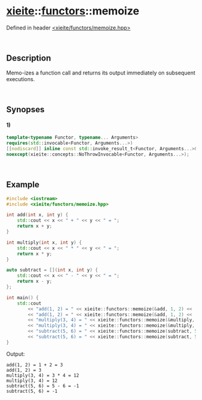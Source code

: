 # [xieite](../../xieite.md)\:\:[functors](../../functors.md)\:\:memoize
Defined in header [<xieite/functors/memoize.hpp>](../../../include/xieite/functors/memoize.hpp)

&nbsp;

## Description
Memo-izes a function call and returns its output immediately on subsequent executions.

&nbsp;

## Synopses
#### 1)
```cpp
template<typename Functor, typename... Arguments>
requires(std::invocable<Functor, Arguments...>)
[[nodiscard]] inline const std::invoke_result_t<Functor, Arguments...>& memoize(Functor&& functor, Arguments&&... arguments)
noexcept(xieite::concepts::NoThrowInvocable<Functor, Arguments...>);
```

&nbsp;

## Example
```cpp
#include <iostream>
#include <xieite/functors/memoize.hpp>

int add(int x, int y) {
    std::cout << x << " + " << y << " = ";
    return x + y;
}

int multiply(int x, int y) {
    std::cout << x << " * " << y << " = ";
    return x * y;
}

auto subtract = [](int x, int y) {
    std::cout << x << " - " << y << " = ";
    return x - y;
};

int main() {
    std::cout
        << "add(1, 2) = " << xieite::functors::memoize(&add, 1, 2) << '\n'
        << "add(1, 2) = " << xieite::functors::memoize(&add, 1, 2) << '\n'
        << "multiply(3, 4) = " << xieite::functors::memoize(&multiply, 3, 4) << '\n'
        << "multiply(3, 4) = " << xieite::functors::memoize(&multiply, 3, 4) << '\n'
        << "subtract(5, 6) = " << xieite::functors::memoize(subtract, 5, 6) << '\n'
        << "subtract(5, 6) = " << xieite::functors::memoize(subtract, 5, 6) << '\n';
}
```
Output:
```
add(1, 2) = 1 + 2 = 3
add(1, 2) = 3
multiply(3, 4) = 3 * 4 = 12
multiply(3, 4) = 12
subtract(5, 6) = 5 - 6 = -1
subtract(5, 6) = -1
```
